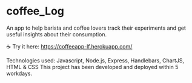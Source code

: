 # coffee_Log

An app to help barista and coffee lovers track their experiments and get useful insights about their consumption. 

☕️ Try it here: https://coffeeapp-lf.herokuapp.com/

Technologies used: Javascript, Node.js, Express, Handlebars, ChartJS, HTML & CSS
This project has been developed and deployed within 5 workdays. 
